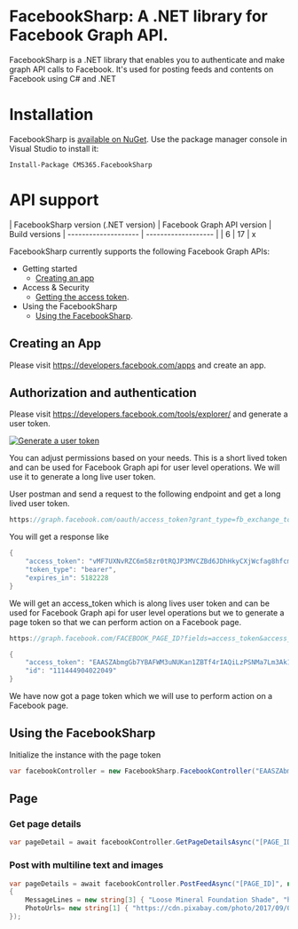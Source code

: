 # FacebookSharp: A .NET library for Facebook Graph API.
FacebookSharp is a .NET library that enables you to authenticate and make graph API calls to Facebook. It's used for posting feeds and contents on Facebook using C# and .NET
# Installation
FacebookSharp is [available on NuGet](https://www.nuget.org/packages/CMS365.FacebookSharp/). Use the package manager
console in Visual Studio to install it:

```pwsh
Install-Package CMS365.FacebookSharp
```
# API support

| FacebookSharp version (.NET version) | Facebook Graph API version | Build versions
| -------------------- | ------------------- |
| 6 | 17  | x

FacebookSharp currently supports the following Facebook Graph APIs:

-   Getting started
    -   [Creating an app](#creating-an-app)
-   Access & Security
    -   [Getting the access token](#authorization-and-authentication).
-   Using the FacebookSharp
    -   [Using the FacebookSharp](#using-the-facebookSharp).

## Creating an App

Please visit https://developers.facebook.com/apps and create an app.

## Authorization and authentication

Please visit https://developers.facebook.com/tools/explorer/ and generate a user token.

[![Generate a user token](https://i.imgur.com/a2WvGaH.png)](https://developers.facebook.com/tools/explorer/)

You can adjust permissions based on your needs. This is a short lived token and can be used for Facebook Graph api for user level operations. We will use it to generate a long live user token.

User postman and send a request to the following endpoint and get a long lived user token.

```C#
https://graph.facebook.com/oauth/access_token?grant_type=fb_exchange_token&client_id=APP_CLIENT_ID&client_secret=APP_CLIENT_SECRET&fb_exchange_token=YOUR_SHORT_LIVED_USER_TOKEN_HERE
```
You will get a response like 
```C#
{
    "access_token": "vMF7UXNvRZC6m58zr0tRQJP3MVCZBd6JDhHkyCXjWcfag8hfcmjImn85B2YPZAUYK4eirj9ZA0ZAsp1TocZD",
    "token_type": "bearer",
    "expires_in": 5182228
}
```
We will get an access_token which is along lives user token and can be used for Facebook Graph api for user level operations but we to generate a page token so that we can perform action on a Facebook page.
```C#
https://graph.facebook.com/FACEBOOK_PAGE_ID?fields=access_token&access_token=LONG_LIVED_USER_TOKEN
```

```C#
{
    "access_token": "EAASZAbmgGb7YBAFWM3uNUKan1ZBTf4rIAQiLzPSNMa7Lm3Ak1R8tNAVwsORl0LZAcPNEURzFgl6",
    "id": "111444904022049"
}
```
We have now got a page token which we will use to perform action on a Facebook page.

## Using the FacebookSharp
 Initialize the instance with the page token
```C#
var facebookController = new FacebookSharp.FacebookController("EAASZAbmgGb7YBAFWM3uNUKan1ZBTf4rIAQiLzPSNMa7Lm3Ak1R8tNAVwsORl0LZAcPNEURzFgl6");
```
## Page
### Get page details
```C#
var pageDetail = await facebookController.GetPageDetailsAsync("[PAGE_ID]");
```
### Post with multiline text and images
```C#
var pageDetails = await facebookController.PostFeedAsync("[PAGE_ID]", new FacebookSharp.Entities.PageFeedRequestContent()
{
    MessageLines = new string[3] { "Loose Mineral Foundation Shade", "https://google.com","$20" },
    PhotoUrls= new string[1] { "https://cdn.pixabay.com/photo/2017/09/01/00/15/png-2702691_640.png" }
});
```


